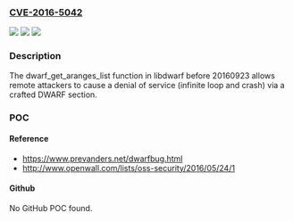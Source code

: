 ### [CVE-2016-5042](https://cve.mitre.org/cgi-bin/cvename.cgi?name=CVE-2016-5042)
![](https://img.shields.io/static/v1?label=Product&message=n%2Fa&color=blue)
![](https://img.shields.io/static/v1?label=Version&message=n%2Fa&color=blue)
![](https://img.shields.io/static/v1?label=Vulnerability&message=n%2Fa&color=brighgreen)

### Description

The dwarf_get_aranges_list function in libdwarf before 20160923 allows remote attackers to cause a denial of service (infinite loop and crash) via a crafted DWARF section.

### POC

#### Reference
- https://www.prevanders.net/dwarfbug.html
- http://www.openwall.com/lists/oss-security/2016/05/24/1

#### Github
No GitHub POC found.

